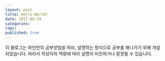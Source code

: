 ```yaml
---
layout: post  
title: Hello World!  
date: 2017-06-24  
categories:  
tags:  
published: true  
---
```


이 블로그는 파인만의 공부방법을 따라, 설명하는 방식으로 공부를 해나가기 위해 개설되었습니다. 따라서 작성자의 역량에 따라 설명이 미진하거나 잘못될 수 있습니다.
